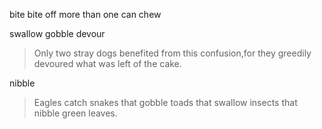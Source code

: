 
bite
bite off more than one can chew

swallow gobble devour

>Only two stray dogs benefited from this confusion,for they greedily devoured what was left of the cake.

nibble

>Eagles catch snakes that gobble toads that swallow insects that nibble green leaves.